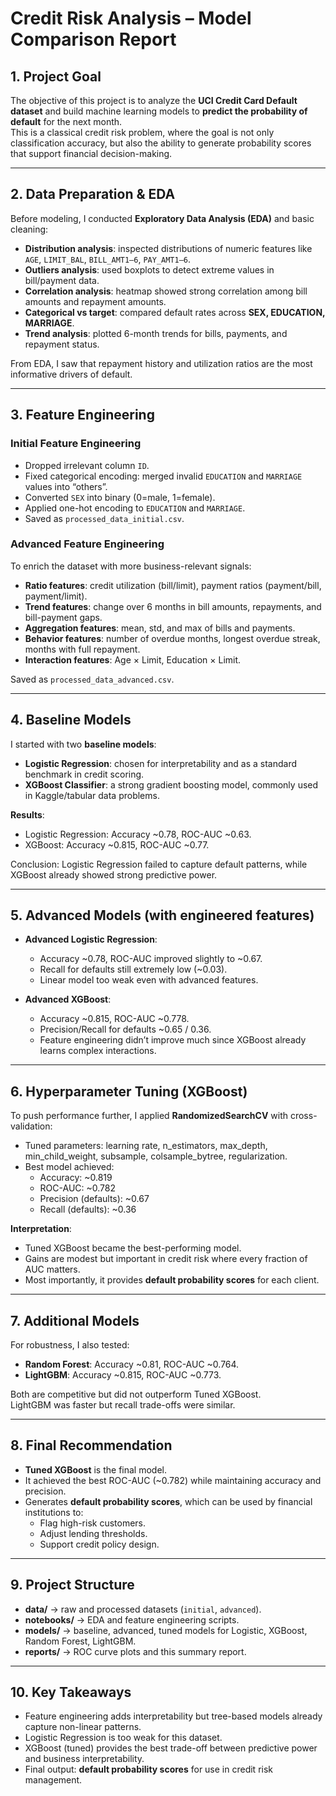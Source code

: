 # Credit Risk Analysis – Model Comparison Report

## 1. Project Goal
The objective of this project is to analyze the **UCI Credit Card Default dataset** and build machine learning models to **predict the probability of default** for the next month.  
This is a classical credit risk problem, where the goal is not only classification accuracy, but also the ability to generate probability scores that support financial decision-making.

---

## 2. Data Preparation & EDA
Before modeling, I conducted **Exploratory Data Analysis (EDA)** and basic cleaning:

- **Distribution analysis**: inspected distributions of numeric features like `AGE`, `LIMIT_BAL`, `BILL_AMT1–6`, `PAY_AMT1–6`.  
- **Outliers analysis**: used boxplots to detect extreme values in bill/payment data.  
- **Correlation analysis**: heatmap showed strong correlation among bill amounts and repayment amounts.  
- **Categorical vs target**: compared default rates across **SEX, EDUCATION, MARRIAGE**.  
- **Trend analysis**: plotted 6-month trends for bills, payments, and repayment status.  

From EDA, I saw that repayment history and utilization ratios are the most informative drivers of default.

---

## 3. Feature Engineering

### Initial Feature Engineering
- Dropped irrelevant column `ID`.  
- Fixed categorical encoding: merged invalid `EDUCATION` and `MARRIAGE` values into “others”.  
- Converted `SEX` into binary (0=male, 1=female).  
- Applied one-hot encoding to `EDUCATION` and `MARRIAGE`.  
- Saved as `processed_data_initial.csv`.

### Advanced Feature Engineering
To enrich the dataset with more business-relevant signals:

- **Ratio features**: credit utilization (bill/limit), payment ratios (payment/bill, payment/limit).  
- **Trend features**: change over 6 months in bill amounts, repayments, and bill-payment gaps.  
- **Aggregation features**: mean, std, and max of bills and payments.  
- **Behavior features**: number of overdue months, longest overdue streak, months with full repayment.  
- **Interaction features**: Age × Limit, Education × Limit.  

Saved as `processed_data_advanced.csv`.

---

## 4. Baseline Models
I started with two **baseline models**:

- **Logistic Regression**: chosen for interpretability and as a standard benchmark in credit scoring.  
- **XGBoost Classifier**: a strong gradient boosting model, commonly used in Kaggle/tabular data problems.  

**Results**:  
- Logistic Regression: Accuracy ~0.78, ROC-AUC ~0.63.  
- XGBoost: Accuracy ~0.815, ROC-AUC ~0.77.  

Conclusion: Logistic Regression failed to capture default patterns, while XGBoost already showed strong predictive power.

---

## 5. Advanced Models (with engineered features)

- **Advanced Logistic Regression**:  
  - Accuracy ~0.78, ROC-AUC improved slightly to ~0.67.  
  - Recall for defaults still extremely low (~0.03).  
  - Linear model too weak even with advanced features.  

- **Advanced XGBoost**:  
  - Accuracy ~0.815, ROC-AUC ~0.778.  
  - Precision/Recall for defaults ~0.65 / 0.36.  
  - Feature engineering didn’t improve much since XGBoost already learns complex interactions.  

---

## 6. Hyperparameter Tuning (XGBoost)
To push performance further, I applied **RandomizedSearchCV** with cross-validation:

- Tuned parameters: learning rate, n_estimators, max_depth, min_child_weight, subsample, colsample_bytree, regularization.  
- Best model achieved:  
  - Accuracy: ~0.819  
  - ROC-AUC: ~0.782  
  - Precision (defaults): ~0.67  
  - Recall (defaults): ~0.36  

**Interpretation**:  
- Tuned XGBoost became the best-performing model.  
- Gains are modest but important in credit risk where every fraction of AUC matters.  
- Most importantly, it provides **default probability scores** for each client.

---

## 7. Additional Models
For robustness, I also tested:

- **Random Forest**: Accuracy ~0.81, ROC-AUC ~0.764.  
- **LightGBM**: Accuracy ~0.815, ROC-AUC ~0.773.  

Both are competitive but did not outperform Tuned XGBoost.  
LightGBM was faster but recall trade-offs were similar.

---

## 8. Final Recommendation
- **Tuned XGBoost** is the final model.  
- It achieved the best ROC-AUC (~0.782) while maintaining accuracy and precision.  
- Generates **default probability scores**, which can be used by financial institutions to:  
  - Flag high-risk customers.  
  - Adjust lending thresholds.  
  - Support credit policy design.

---

## 9. Project Structure
- **data/** → raw and processed datasets (`initial`, `advanced`).  
- **notebooks/** → EDA and feature engineering scripts.  
- **models/** → baseline, advanced, tuned models for Logistic, XGBoost, Random Forest, LightGBM.  
- **reports/** → ROC curve plots and this summary report.  

---

## 10. Key Takeaways
- Feature engineering adds interpretability but tree-based models already capture non-linear patterns.  
- Logistic Regression is too weak for this dataset.  
- XGBoost (tuned) provides the best trade-off between predictive power and business interpretability.  
- Final output: **default probability scores** for use in credit risk management.
